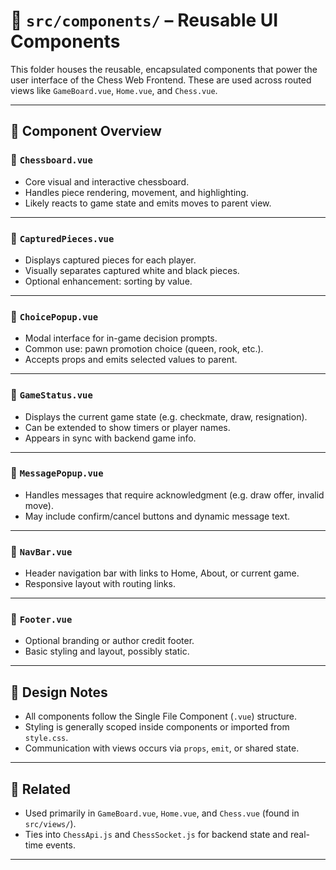 # 📂 `src/components/` – Reusable UI Components

This folder houses the reusable, encapsulated components that power the user interface of the Chess Web Frontend. These are used across routed views like `GameBoard.vue`, `Home.vue`, and `Chess.vue`.

---

## 🧱 Component Overview

### 🧩 `Chessboard.vue`
- Core visual and interactive chessboard.
- Handles piece rendering, movement, and highlighting.
- Likely reacts to game state and emits moves to parent view.

---

### 🧩 `CapturedPieces.vue`
- Displays captured pieces for each player.
- Visually separates captured white and black pieces.
- Optional enhancement: sorting by value.

---

### 🧩 `ChoicePopup.vue`
- Modal interface for in-game decision prompts.
- Common use: pawn promotion choice (queen, rook, etc.).
- Accepts props and emits selected values to parent.

---

### 🧩 `GameStatus.vue`
- Displays the current game state (e.g. checkmate, draw, resignation).
- Can be extended to show timers or player names.
- Appears in sync with backend game info.

---

### 🧩 `MessagePopup.vue`
- Handles messages that require acknowledgment (e.g. draw offer, invalid move).
- May include confirm/cancel buttons and dynamic message text.

---

### 🧩 `NavBar.vue`
- Header navigation bar with links to Home, About, or current game.
- Responsive layout with routing links.

---

### 🧩 `Footer.vue`
- Optional branding or author credit footer.
- Basic styling and layout, possibly static.

---

## 🧠 Design Notes

- All components follow the Single File Component (`.vue`) structure.
- Styling is generally scoped inside components or imported from `style.css`.
- Communication with views occurs via `props`, `emit`, or shared state.

---

## 🔗 Related

- Used primarily in `GameBoard.vue`, `Home.vue`, and `Chess.vue` (found in `src/views/`).
- Ties into `ChessApi.js` and `ChessSocket.js` for backend state and real-time events.

---
